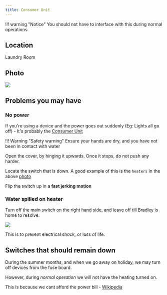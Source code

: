 ```yaml
---
title: Consumer Unit
---
```


!!! warning "Notice"
    You should not have to interface with this during normal operations.

## Location

Laundry Room

## Photo

![](../../../assets/IMG_9261.jpg)

## Problems you may have

### No power

If you're using a device and the power goes out suddenly (Eg: Lights all go off) - It's probably the [Consumer Unit](https://electriciancourses4u.co.uk/useful-resources/inside-consumer-unit/)

!!! Warning "Safety warning"
    Ensure your hands are dry, and you have not been in contact with water

Open the cover, by hinging it upwards. Once it stops, do not push any harder.

Locate the switch that is down. A good example of this is the `heaters` in the above [photo](#photo)

Flip the switch up in a **fast jerking motion**

### Water spilled on heater

Turn off the main switch on the right hand side, and leave off till Bradley is home to resolve.

![](../../../assets/red-cu.png)

This is to prevent electrical shock, or loss of life.

## Switches that should remain down

During the summer months, and when we go away on holiday, we may turn off devices from the fuse board.

However, during _normal operation_ we will not have the heating turned on.

This is because we cant afford the power bill - [Wikipedia](https://en.wikipedia.org/wiki/2021%E2%80%93present_global_energy_crisis)
